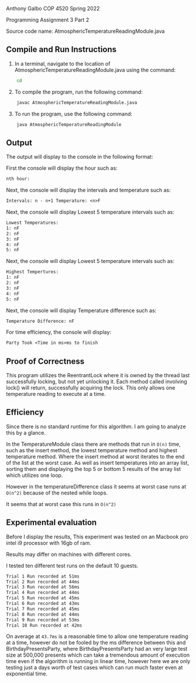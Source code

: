 Anthony Galbo
COP 4520 Spring 2022

Programming Assignment 3 Part 2

Source code name: AtmosphericTemperatureReadingModule.java

## Compile and Run Instructions

1. In a terminal, navigate to the location of AtmosphericTemperatureReadingModule.java using the command:
```bash
    cd
```
2. To compile the program, run the following command:
```bash
    javac AtmosphericTemperatureReadingModule.java
```
3. To run the program, use the following command:
```bash
    java AtmosphericTemperatureReadingModule
```

## Output

The output will display to the console in the following format:

First the console will display the hour such as:
```txt
nth hour:
```

Next, the console will display the intervals and temperature such as:
```txt
Intervals: n - n+1 Temperature: <n>F
```

Next, the console will display Lowest 5 temperature intervals such as:
```txt
Lowest Temperatures:
1: nF
2: nF
3: nF
4: nF
5: nF
```

Next, the console will display Lowest 5 temperature intervals such as:
```txt
Highest Tempertures:
1: nF
2: nF
3: nF
4: nF
5: nF
```

Next, the console will display Temperature difference such as:
```txt
Temperature Difference: nF
```

For time efficiency, the console will display:
```txt
Party Took <Time in ms>ms to finish
```

## Proof of Correctness
This program utilizes the ReentrantLock where it is owned by the thread last successfully locking, but not yet unlocking it. Each method called involving lock() will return, successfully acquiring the lock. This only allows one temperature reading to execute at a time.

## Efficiency

Since there is no standard runtime for this algorithm. I am going to analyze this by a glance.

In the TemperatureModule class there are methods that run in ```O(n)``` time, such as the insert method, the lowest temperature method and highest temperature method. Where the insert method at worst iterates to the end of the list at the worst case. As well as insert temperatures into an array list, sorting them and displaying the top 5 or bottom 5 results of the array list which utilizes one loop.

However in the temperatureDifference class it seems at worst case runs at ```O(n^2)``` because of the nested while loops.

It seems that at worst case this runs in ```O(n^2)```

## Experimental evaluation

Before I display the results, This experiment was tested on an Macbook pro intel i9 processor with 16gb of ram.

Results may differ on machines with different cores.

I tested ten different test runs on the default 10 guests.

```txt
Trial 1 Run recorded at 51ms
Trial 2 Run recorded at 44ms
Trial 3 Run recorded at 56ms
Trial 4 Run recorded at 44ms
Trial 5 Run recorded at 45ms
Trial 6 Run recorded at 43ms
Trial 7 Run recorded at 45ms
Trial 8 Run recorded at 44ms
Trial 9 Run recorded at 53ms
Trial 10 Run recorded at 42ms
```

On average at ```43.7ms``` is a reasonable time to allow one temperature reading at a time, however do not be fooled by the ms difference between this and BirthdayPresentsParty, where BirthdayPresentsParty had an very large test size at 500,000 presents which can take a tremendous amount of execution time even if the algorithm is running in linear time, however here we are only testing just a days worth of test cases which can run much faster even at exponential time.
